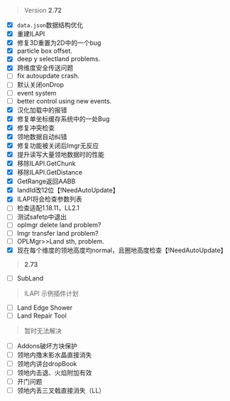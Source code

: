 > Version **2.72**
 - [x] `data.json`数据结构优化
 - [x] 重建ILAPI
 - [x] 修复3D重置为2D中的一个bug
 - [x] particle box offset.
 - [x] deep y selectland problems.
 - [x] 跨维度安全传送问题
 - [ ] fix autoupdate crash.
 - [ ] 默认关闭onDrop
 - [ ] event system
 - [ ] better control using new events.
 - [x] 汉化加载中的报错
 - [x] 修复单坐标缓存系统中的一处Bug
 - [x] 修复冲突检查
 - [x] 领地数据自动纠错
 - [x] 修复功能被关闭后lmgr无反应
 - [x] 提升读写大量领地数据时的性能
 - [x] 移除ILAPI.GetChunk
 - [x] 移除ILAPI.GetDistance
 - [x] GetRange返回AABB
 - [x] landId改12位【!NeedAutoUpdate】
 - [x] ILAPI将会检查参数列表
 - [ ] 检查适配1.18.11，LL2.1
 - [ ] 测试safetp中退出
 - [ ] oplmgr delete land problem?
 - [ ] lmgr transfer land problem?
 - [ ] OPLMgr>>Land sth, problem.
 - [x] 现在每个维度的领地高度均normal，且圈地高度检查【!NeedAutoUpdate】

> **2.73**
 - [ ] SubLand

> ILAPI 示例插件计划
 - [ ] Land Edge Shower
 - [ ] Land Repair Tool

> 暂时无法解决
 - [ ] Addons破坏方块保护
 - [ ] 领地内撸末影水晶直接消失
 - [ ] 领地内讲台dropBook
 - [ ] 领地内击退、火焰附加有效
 - [ ] 开门问题
 - [ ] 领地内丢三叉戟直接消失（LL）